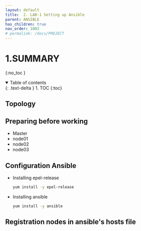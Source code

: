 ```yaml
---
layout: default
title:  2. LAB-1 Setting up Ansible
parent: ANSIBLE
has_children: true
nav_order: 1002
# permalink: /docs/PROJECT
---
```


# 1.SUMMARY

{:no_toc }

<details open markdown="block">  
  <summary>
    Table of contents
  </summary>
  {: .text-delta }
1. TOC  
{:toc}
</details>

## Topology

## Preparing before working  

* Master
* node01
* node02
* node03

## 

## Configuration Ansible 

* Installing epel-release

  ```sh
  yum install -y epel-release
  ```

* Installing ansible

  ```sh
  yum install -y ansible
  ```

## Registration nodes in ansible's hosts file